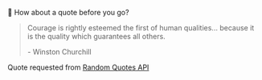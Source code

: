 📣 How about a quote before you go?

> Courage is rightly esteemed the first of human qualities... because it is the quality which guarantees all others.
>
> <p>- Winston Churchill</p>

Quote requested from [Random Quotes API](https://github.com/lukePeavey/quotable)
